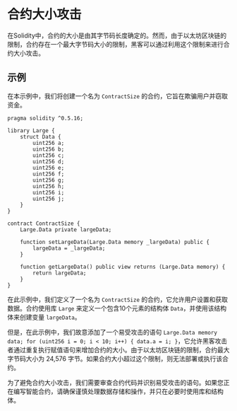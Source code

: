 # 合约大小攻击

在Solidity中，合约的大小是由其字节码长度确定的。然而，由于以太坊区块链的限制，合约存在一个最大字节码大小的限制，黑客可以通过利用这个限制来进行合约大小攻击。

## 示例
在本示例中，我们将创建一个名为 `ContractSize` 的合约，它旨在欺骗用户并窃取资金。

```solidity
pragma solidity ^0.5.16;

library Large {
    struct Data {
        uint256 a;
        uint256 b;
        uint256 c;
        uint256 d;
        uint256 e;
        uint256 f;
        uint256 g;
        uint256 h;
        uint256 i;
        uint256 j;
    }
}

contract ContractSize {
    Large.Data private largeData;

    function setLargeData(Large.Data memory _largeData) public {
        largeData = _largeData;
    }

    function getLargeData() public view returns (Large.Data memory) {
        return largeData;
    }
}
```

在此示例中，我们定义了一个名为 `ContractSize` 的合约，它允许用户设置和获取数据。合约使用库 `Large` 来定义一个包含10个元素的结构体 `Data`，并使用该结构体来创建变量 `largeData`。

但是，在此示例中，我们故意添加了一个易受攻击的语句 `Large.Data memory data; for (uint256 i = 0; i < 10; i++) { data.a = i; }`，它允许黑客攻击者通过重复执行赋值语句来增加合约的大小。由于以太坊区块链的限制，合约最大字节码大小为 24,576 字节。如果合约大小超过这个限制，则无法部署或执行该合约。

为了避免合约大小攻击，我们需要审查合约代码并识别易受攻击的语句。如果您正在编写智能合约，请确保谨慎处理数据存储和操作，并只在必要时使用库和结构体。